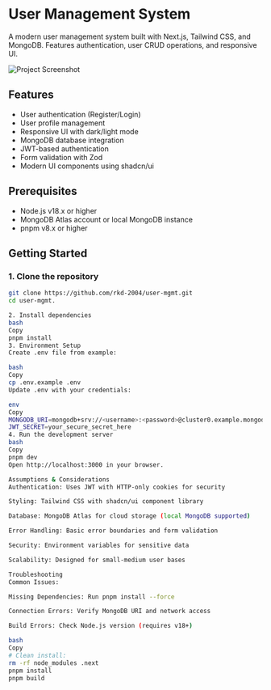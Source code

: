 # User Management System

A modern user management system built with Next.js, Tailwind CSS, and MongoDB. Features authentication, user CRUD operations, and responsive UI.

![Project Screenshot](./public/screenshot.png) <!-- Add a screenshot if available -->

## Features
- User authentication (Register/Login)
- User profile management
- Responsive UI with dark/light mode
- MongoDB database integration
- JWT-based authentication
- Form validation with Zod
- Modern UI components using shadcn/ui

## Prerequisites

- Node.js v18.x or higher
- MongoDB Atlas account or local MongoDB instance
- pnpm v8.x or higher

## Getting Started

### 1. Clone the repository

```bash
git clone https://github.com/rkd-2004/user-mgmt.git
cd user-mgmt.

2. Install dependencies
bash
Copy
pnpm install
3. Environment Setup
Create .env file from example:

bash
Copy
cp .env.example .env
Update .env with your credentials:

env
Copy
MONGODB_URI=mongodb+srv://<username>:<password>@cluster0.example.mongodb.net/user-mgmt
JWT_SECRET=your_secure_secret_here
4. Run the development server
bash
Copy
pnpm dev
Open http://localhost:3000 in your browser.

Assumptions & Considerations
Authentication: Uses JWT with HTTP-only cookies for security

Styling: Tailwind CSS with shadcn/ui component library

Database: MongoDB Atlas for cloud storage (local MongoDB supported)

Error Handling: Basic error boundaries and form validation

Security: Environment variables for sensitive data

Scalability: Designed for small-medium user bases

Troubleshooting
Common Issues:

Missing Dependencies: Run pnpm install --force

Connection Errors: Verify MongoDB URI and network access

Build Errors: Check Node.js version (requires v18+)

bash
Copy
# Clean install:
rm -rf node_modules .next
pnpm install
pnpm build